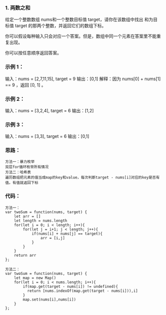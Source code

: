 ### 1. 两数之和
给定一个整数数组 nums和一个整数目标值 target，请你在该数组中找出 和为目标值 target 的那两个整数，并返回它们的数组下标。

你可以假设每种输入只会对应一个答案。但是，数组中同一个元素在答案里不能重复出现。

你可以按任意顺序返回答案。

### 示例 1：
输入：nums = [2,7,11,15], target = 9
输出：[0,1]
解释：因为 nums[0] + nums[1] == 9 ，返回 [0, 1] 。

### 示例 2：
输入：nums = [3,2,4], target = 6
输出：[1,2]

### 示例 3：
输入：nums = [3,3], target = 6
输出：[0,1]

### 思路：
    方法一：暴力枚举
    双层for循环枚举所有情况
    方法二：哈希表
    遍历数组把元素的值当成map的key和value，每次判断target - nums[i]对应的key是否有值。有值就返回下标
### 代码：
    方法一：
    var twoSum = function(nums, target) {
        let arr = []
        let length = nums.length
        for(let i = 0; i < length; i++){
            for(let j = i+1; j < length; j++){
                if(nums[i] + nums[j] == target){
                    arr = [i,j]
                }
            }
        }
        return arr
    };

    方法二：
    var twoSum = function(nums, target) {
        let map = new Map()
        for(let i = 0; i < nums.length; i++){
            if(map.get(target - nums[i]) != undefined){
              return [nums.indexOf(map.get(target - nums[i])),i] 
            }
            map.set(nums[i],nums[i])
        }
    };
